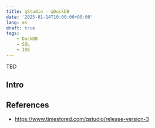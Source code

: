 ```yaml
---
title: qStudio - qDuckDB
date: '2025-01-14T10:00:00+00:00'
lang: en
draft: true
tags:
    - DuckDB
    - SQL
    - IDE
---
```


TBD

## Intro ##

## References ##

* <https://www.timestored.com/qstudio/release-version-3>
